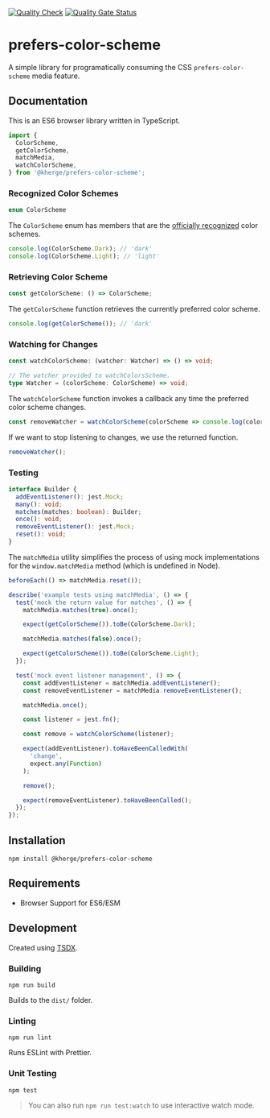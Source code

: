 [![Quality Check](https://github.com/kherge/js.prefers-color-scheme/actions/workflows/test.yml/badge.svg)](https://github.com/kherge/js.prefers-color-scheme/actions/workflows/test.yml)
[![Quality Gate Status](https://sonarcloud.io/api/project_badges/measure?project=kherge_js.prefers-color-scheme&metric=alert_status)](https://sonarcloud.io/dashboard?id=kherge_js.prefers-color-scheme)

# prefers-color-scheme

A simple library for programatically consuming the CSS `prefers-color-scheme` media feature.

## Documentation

This is an ES6 browser library written in TypeScript.

```ts
import {
  ColorScheme,
  getColorScheme,
  matchMedia,
  watchColorScheme,
} from '@kherge/prefers-color-scheme';
```

### Recognized Color Schemes

```ts
enum ColorScheme
```

The `ColorScheme` enum has members that are the [officially recognized][] color schemes.

```ts
console.log(ColorScheme.Dark); // 'dark'
console.log(ColorScheme.Light); // 'light'
```

[officially recognized]: https://developer.mozilla.org/en-US/docs/Web/CSS/@media/prefers-color-scheme#syntax

### Retrieving Color Scheme

```ts
const getColorScheme: () => ColorScheme;
```

The `getColorScheme` function retrieves the currently preferred color scheme.

```ts
console.log(getColorScheme()); // 'dark'
```

### Watching for Changes

```ts
const watchColorScheme: (watcher: Watcher) => () => void;

// The watcher provided to watchColorsScheme.
type Watcher = (colorScheme: ColorScheme) => void;
```

The `watchColorScheme` function invokes a callback any time the preferred color
scheme changes.

```ts
const removeWatcher = watchColorScheme(colorScheme => console.log(colorScheme));
```

If we want to stop listening to changes, we use the returned function.

```ts
removeWatcher();
```

### Testing

```ts
interface Builder {
  addEventListener(): jest.Mock;
  many(): void;
  matches(matches: boolean): Builder;
  once(): void;
  removeEventListener(): jest.Mock;
  reset(): void;
}
```

The `matchMedia` utility simplifies the process of using mock implementations for the
`window.matchMedia` method (which is undefined in Node).

```ts
beforeEach(() => matchMedia.reset());

describe('example tests using matchMedia', () => {
  test('mock the return value for matches', () => {
    matchMedia.matches(true).once();

    expect(getColorScheme()).toBe(ColorScheme.Dark);

    matchMedia.matches(false).once();

    expect(getColorScheme()).toBe(ColorScheme.Light);
  });

  test('mock event listener management', () => {
    const addEventListener = matchMedia.addEventListener();
    const removeEventListener = matchMedia.removeEventListener();

    matchMedia.once();

    const listener = jest.fn();

    const remove = watchColorScheme(listener);

    expect(addEventListener).toHaveBeenCalledWith(
      'change',
      expect.any(Function)
    );

    remove();

    expect(removeEventListener).toHaveBeenCalled();
  });
});
```

## Installation

    npm install @kherge/prefers-color-scheme

## Requirements

- Browser Support for ES6/ESM

## Development

Created using [TSDX](https://tsdx.io/).

### Building

    npm run build

Builds to the `dist/` folder.

### Linting

    npm run lint

Runs ESLint with Prettier.

### Unit Testing

    npm test

> You can also run `npm run test:watch` to use interactive watch mode.
